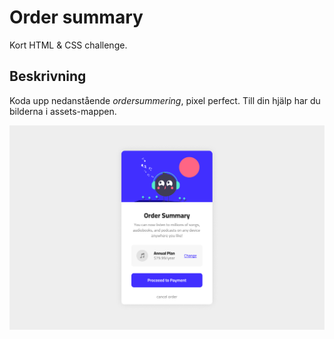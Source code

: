# Order summary
Kort HTML & CSS challenge.

## Beskrivning
Koda upp nedanstående *ordersummering*, pixel perfect. Till din hjälp har du bilderna i assets-mappen.

![screen](./screen.png)